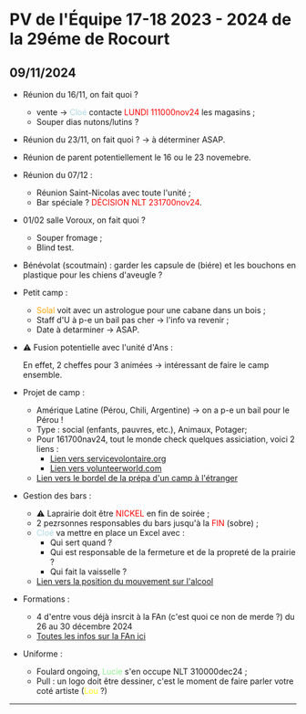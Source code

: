 # PV de l'Équipe 17-18 2023 - 2024 de la 29éme de Rocourt

## 09/11/2024

* Réunion du 16/11, on fait quoi ?

  * vente  &rarr; <span style="color:lightblue">Cloé</span> contacte <span style="color:red">LUNDI 111000nov24</span> les magasins ;
  * Souper dias nutons/lutins ?

* Réunion du 23/11, on fait quoi ?  &rarr; à déterminer ASAP.

* Réunion de parent potentiellement le 16 ou le 23 novemebre.

* Réunion du 07/12 :
  * Réunion Saint-Nicolas avec toute l'unité ;
  * Bar spéciale ? <span style="color:red">DÉCISION NLT 231700nov24</span>.

* 01/02 salle Voroux, on fait quoi ?
  * Souper fromage ;
  * Blind test.

* Bénévolat (scoutmain) : garder les capsule de (biére) et les bouchons en plastique pour les chiens d'aveugle ?

* Petit camp :
  * <span style="color:orange">Solal</span> voit avec un astrologue pour une cabane dans un bois ;
  * Staff d'U à p-e un bail pas cher  &rarr; l'info va revenir ;
  * Date à detarminer  &rarr; ASAP.

* :warning: Fusion potentielle avec l'unité d'Ans :

    En effet, 2 cheffes pour 3 animées  &rarr; intéressant de faire le camp ensemble.

* Projet de camp :
  * Amérique Latine (Pérou, Chili, Argentine)  &rarr; on a p-e un bail pour le Pérou !
  * Type : social (enfants, pauvres, etc.), Animaux, Potager;
  * Pour 161700nav24, tout le monde check quelques assiciation, voici 2 liens :
    * [Lien vers servicevolontaire.org](https://www.servicevolontaire.org/mission-volontariat/fr/benevolat-au-perou/)
    * [Lien vers volunteerworld.com](https://www.volunteerworld.com/fr/volunteer-abroad/perou)
  * [Lien vers le bordel de la prépa d'un camp à l'étranger](https://www.guides.be/animateur/les-camps/camps-a-l-etranger)

* Gestion des bars :
  * :warning: Laprairie doit être <span style="color:red">NICKEL</span> en fin de soirée ;
  * 2 pezrsonnes responsables du bars jusqu'à la <span style="color:red">FIN</span> (sobre) ;
  * <span style="color:lightblue">Cloé</span> va mettre en place un Excel avec :
    * Qui sert quand ?
    * Qui est responsable de la fermeture et de la propreté de la prairie ?
    * Qui fait la vaisselle ?
  * [Lien vers la position du mouvement sur l'alcool](https://lesscouts.be/fr/le-scoutisme/la-federation-les-scouts/les-positions-federales/alcool)

* Formations :
  * 4 d'entre vous déjà insrcit à la FAn (c'est quoi ce non de merde ?) du 26 au 30 décembre 2024
  * [Toutes les infos sur la FAn ici](https://www.guides.be/formation-horizon/fan)

* Uniforme :
  * Foulard ongoing, <span style="color:lightgreen">Lucie</span> s'en occupe NLT 310000dec24 ;
  * Pull : un logo doit être dessiner, c'est le moment de faire parler votre coté artiste (<span style="color:yellow">Lou</span> ?)

***
